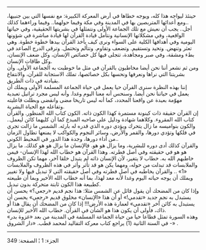 ------------------------------------------------------------------------

حينئذ ليواجه هذا كله، ويوجه خطاها في أرض المعركة الكبيرة: مع نفسها التي
بين جنبيها، ومع أعدائها المتربصين بها في المدينة وفي مكة وفيما حولهما..
وفيما وراءهما كذلك..  
أجل.. يجب أن نعيش مع تلك الجماعة الأولى ونتمثلها في بشريتها الحقيقية،
وفي حياتها الواقعية، وفي مشكلاتها الإنسانية ونتأمل قيادة القرآن لها
قيادة مباشرة في شؤونها اليومية وفي أهدافها الكلية على السواء ونرى كيف
يأخذ القرآن بيدها خطوة خطوة. وهي تعثر وتنهض. وتحيد وتستقيم. وتضعف
وتقاوم. وتتألم وتحتمل. وترقى الدرج الصاعد في بطء ومشقة، وفي صبر ومجاهدة،
تتجلى فيها كل خصائص الإنسان، وكل ضعف الإنسان، وكل طاقات الإنسان.  
ومن ثم نشعر أننا نحن أيضا مخاطبون بالقرآن في مثل ما خوطبت به الجماعة
الأولى. وأن بشريتنا التي نراها ونعرفها ونحسها بكل خصائصها، تملك
الاستجابة للقرآن، والانتفاع بقيادته في ذات الطريق.  
إننا بهذه النظرة سنرى القرآن حيا يعمل في حياة الجماعة المسلمة الأولى
ويملك أن يعمل في حياتنا نحن أيضا. وسنحس أنه معنا اليوم وغدا. وأنه ليس
مجرد تراتيل تعبدية مهوّمة بعيدة عن واقعنا المحدد، كما أنه ليس تاريخا مضى
وانقضى وبطلت فاعليته وتفاعله مع الحياة البشرية.  
إن القرآن حقيقة ذات كينونة مستمرة كهذا الكون ذاته. الكون كتاب الله
المنظور. والقرآن كتاب الله المقروء. وكلاهما شهادة ودليل على صاحبه المبدع
كما أن كليهما كائن ليعمل.. والكون بنواميسه ما زال يتحرك ويؤدي دوره الذي
قدره له بارئه. الشمس ما زالت تجري في فلكها وتؤدي دورها، والقمر والأرض،
وسائر النجوم والكواكب لا يمنعها تطاول الزمان من أداء دورها، وجدة هذا
الدور في المحيط الكوني..  
والقرآن كذلك أدى دوره للبشرية، وما يزال هو هو. فالإنسان ما يزال هو هو
كذلك. ما يزال هو هو في حقيقته وفي أصل فطرته. وهذا القرآن هو خطاب الله
لهذا الإنسان- فيمن خاطبهم الله به. خطاب لا يتغير، لأن الإنسان ذاته لم
يتبدل خلقا آخر، مهما تكن الظروف والملابسات قد تبدلت من حوله، ومهما يكن
هو قد تأثر وأثر في هذه الظروف والملابسات «1» .. والقرآن يخاطبه في أصل
فطرته وفي أصل حقيقته التي لا تبديل فيها ولا تغيير ويملك أن يوجه حياته
اليوم وغدا لأنه معد لهذا، بما أنه خطاب الله الأخير وبما أن طبيعته كطبيعة
هذا الكون ثابتة متحركة بدون تبديل.  
وإذا كان من المضحك أن يقول قائل عن الشمس مثلا: هذا نجم قديم «رجعي؟» يحسن
أن يستبدل به نجم جديد «تقدمي!» أو أن هذا «الإنسان» مخلوق قديم «رجعي»
يحسن أن يستبدل به كائن آخر «تقدمي» لعمارة هذه الأرض!!! إذا كان من المضحك
أن يقال هذا أو ذاك، فأولى أن يكون هذا هو الشأن في القرآن. خطاب الله
الأخير للإنسان.  
وهذه السورة تمثل قطاعا حيا من حياة الجماعة المسلمة في المدينة من بعد
«غزوة بدر» - في السنة الثانية (1) يراجع كتاب معركة التقاليد لمحمد قطب.
«دار الشروق» .

------------------------------------------------------------------------

الجزء: 1 ¦ الصفحة: 349
